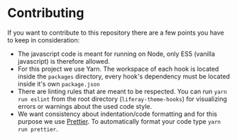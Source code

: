 # Contributing

If you want to contribute to this repository there are a few points you have to keep in consideration:

- The javascript code is meant for running on Node, only ES5 (vanilla javascript) is therefore allowed.
- For this project we use Yarn. The workspace of each hook is located inside the `packages` directory, every hook's dependency must be located inside it's own `package.json`
- There are linting rules that are meant to be respected. You can run `yarn run eslint` from the root directory (`liferay-theme-hooks`) for visualizing errors or warnings about the used code style.
- We want consistency about indentation/code formatting and for this purpose we use [Prettier](https://github.com/prettier/prettier). To automatically format your code type `yarn run prettier`.